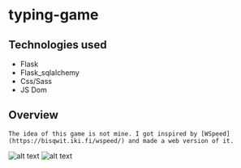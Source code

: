 
# typing-game

## Technologies used
* Flask
* Flask_sqlalchemy
* Css/Sass
* JS Dom

## Overview
```
The idea of this game is not mine. I got inspired by [WSpeed](https://bisqwit.iki.fi/wspeed/) and made a web version of it.
```
![alt text](https://github.com/GiorgioRR/typing-game/blob/master/data/Screenshot_1.png)
![alt text](https://github.com/GiorgioRR/typing-game/blob/master/data/Screenshot_2.png)
